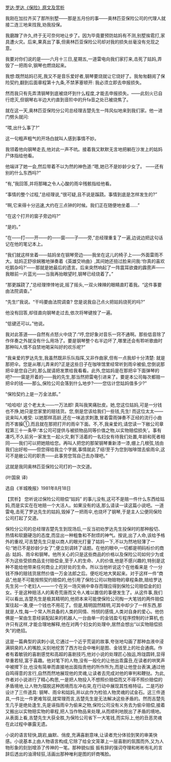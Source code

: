 [罗达·罗达《保险》原文及赏析](https://www.vrrw.net/wx/15573.html)

我刚在加拉齐买了那所别墅——那是五月份的事——奥林匹亚保险公司的代理人就接二连三地来找我,劝我投保。

我磨蹭了许久,终于无可奈何地让步了。因为毕竟要预防姑妈有不测,别墅挨雹打,家具遭火灾。后来,果真出了事,但奥林匹亚保险公司却对我的损失丝毫没有兑现之意。

我要对你们说的是——六月十三日,星期五,一道雷电向我们家打来,击死了姑妈,弄毁了一把雨伞,钢琴也燃烧起来。

我想:既然姑妈已死,我又不是音乐爱好者,钢琴要烧就让它烧好了。我匆匆翻阅了保险契约,翻到后面章程第十九条,不禁茅塞顿开: 我必须立即去申报损失。

然而我只有先弄清钢琴到底被烧坏到什么程度,才能去申报损失。——此刻火已自行熄灭,但钢琴右半边大约直到音阶中的升fa音之处已被烧焦了。

就在这一天,奥林匹亚保险分公司总经理吉楚先生一阵风似地来到我们家。他一进门劈头就问:

“喂,出什么事了?”

这一句粗声粗气的开场白就叫人感到事情不妙。

我领着他向钢琴走去,他对此一声不吭。接着我又默默无言地把躺在沙发上的姑妈尸体指给他看。

他端详了她一会,然后带着不以为然的神色道:“嗯,她已不是妙龄少女了。 ——还有别的什么东西吗?”

“有,”我回答,并将那睹之令人心酸的雨伞残骸指给他看。

“事情的整个过程,”总经理说,“很可疑,且不说是蹊跷。事情到底是怎样发生的?”

“啊,它来得十分迅速,大约在三点钟的时候。我们正在随便地坐着……”

“在这个打开的窗子旁边吗?”

“是的。”

“在——打——开——的——窗——子——旁,”总经理重复了一遍,边说边把这句话记在他的笔记本上。

“我们就这样坐着——姑妈坐在钢琴旁边——我坐在这儿的椅子上——外面雷雨不大。姑妈正舒徐娴雅地弹奏着《英雄交响曲》,其间她还扭过脸来问我:‘你真的喜欢吃鹅杂吗?’——那就是她最后的遗言。后来突然响起了一阵震耳欲聋的霹雳声——我眼前一片蓝光——当我再抬眼望时,钢琴已经烧着了。”

“那更蹊跷了,”总经理悻悻地说,摇了摇头,一双火辣辣的眼睛直盯着我。“这件事要由法院调查。”

“先生!”我说。“干吗要由法院调查? 您是说我自己点火把姑妈烧死的吗?”

他没有回答,却径直向钢琴走过去,依次将琴键按了一遍。

“低键还可以。”他说。

我对此答道——自然有点怒火中烧了:“哼,您好象对音乐一窍不通啊。那些低音除了作伴奏之外就没有什么用场了。要是钢琴整个右半边坏了,哪里还会有聆听歌曲时那种叫人情不自禁地喝采叫好的欢乐呢?”

“我亲爱的罗达先生,我虽然既非乐队指挥,又非作曲家,但有一点我却十分清楚: 就是那把伞。您是从哪儿弄来的?正是这些日子在咖啡馆里经常听到雨伞被偷,您倒说那把伞是您自己的,那么就请把发票给我看看。此外,您姑妈是在那把伞下面弹琴的吧?——窗是开着的——我的先生,那当然把雷电引进来了。要是本公司每次都赔一把伞的钱——那么,保险公司会落到什么地步?——您估计您姑妈值多少?”

“保险契约上是一万金法郎。”

“哈哈哈! 这个老太太——一万法郎! 真叫我笑痛肚皮。她,您这位姑妈,可是一分钱也不挣,她只是您家里的赔钱货。您,倒是您该给我们一些钱,先生! 而这位太太——说来叫人难受: 以她那样高龄,还在一味追求刺激,冒着雷雨弹奏不正经的流行小曲而不害臊①,而且就在那把打开的雨伞下面。不,不,我亲爱的,请您读一下敝公司章程第三十一条甲:‘本公司可提供与被损物品同等价值之物,以实物赔偿损失’。事有凑巧,不久前另一家发生一起火灾,剩下活着的一名妇女有待我们处置,年龄和死者相同——我们可以把她赔给您。再叫人把您的那架钢琴重新漆一漆,绷上几根弦,钱由我们出好啦——但您得给我立个字据,事情就此了结!至于为您到咖啡馆去偷雨伞,这可不是敝公司的职责——此事劳您驾自己去办理吧。”

这就是我同奥林匹亚保险公司打的一次交道。

(叶国泉 译)

选自《羊城晚报》1981年8月18日



【赏析】 您听说过保险公司赔偿“姑妈” 的事儿没有,这可不是赔一件什么东西给姑妈,而是实实在在地赔一个大活人。如果没有的话,那么请读一读这篇小说吧。一道雷电,击死了罗达先生的姑妈,毁掉了一把雨伞,也烧坏了钢琴,于是主人公便同保险公司打起了交道。

保险分公司的总经理吉楚先生到现场后,一反当初劝罗达先生投保时的那种殷切、热情和软磨硬泡的态度,而显出一种粗鲁和不耐烦的神气。按说,出了人命,该给予格外的重视,可吉楚先生只是以商人的眼光打量了姑妈一下,不以为然地轻薄了一句:“她已不是妙龄少女了”,便立刻调转了话题。在他的眼中,一切都是明码标价的商品: 姑妈、雨伞和钢琴。他所关心的只是这些商品的价格以及保险公司如何少为或不为这些受损商品支付赔偿金,至于人的生命、人的价值,他是不感兴趣的,特别是这种不能给他带来任何商业上的好处的生命。所以当他听说这个在他看来是 个一分钱不挣的赔钱货居然价值一万金法郎之后。便吃吃地大笑起来。对于这样一件“商品”,他是不可能按照契约赔偿的,他引用了保险公司以物赔物的章程条款,赔给罗达先生另一个老妇人——一个在另一场灾祸中幸存而理应得到保险公司赔偿金的妇女。于是这种赔活人的离奇荒唐而又令人难以置信的事便发生了。从这件事,我们可以看出,吉楚先生是极其精明的,他把本来可能使保险公司掏一大笔钱的两件赔偿案往起一凑,便一个钱也不用花了。但是,精明固然精明,可其中却少了一样东西,那就是人性,每一个常人所具备的人类的同情、怜悯的感情,人类对自身的爱心。他仿佛是一架由生意经装配起来的机器人,一台由单一的金钱盈亏程序控制的计算机,也许只有这样,才能合理地解释,他在对两个妇女的处理中,居然会想出“以实物赔偿损失”的绝招。

这是一篇典型的讽刺小说,它通过一个近乎荒诞的故事,夸张地勾画了那种血液中浸满铜臭的人的嘴脸,尖刻地挖苦了西方社会中唯利是图、金钱至上的社会通病。作者有着敏锐的喜剧感觉和高超的喜剧技巧,他对小说的处理匠心独运,玲珑圆转,显得举重若轻,富于喜趣。他对笔下的人物,没有一般化的让他出乖露丑,在读者的哄笑声中被撵下台,也没有简单而直接地出面指责他的所作所为,而是让他登台表演,通过他自鸣得意的言行,自然而然地展现他的灵魂,让读者去完成对他的审判和鞭挞。为此,作者对小说进行了精心构思,一是把人物投入不想照价赔偿而又不得不照价赔偿的矛盾境地,让人物为摆脱这种困境而左冲右突,在行动中展现其性格特征。二是巧妙设计了三件道具: 钢琴、雨伞和姑妈,并以此作为检验人物灵魂的试金石。这三件道具,一件比一件更难驾驭,就常理而言,吉楚先生是无法解决这些矛盾的。然而吉楚先生几乎是绝处逢生,先是诬指雨伞为偷来之物,保险公司没有义务去为偷伞赔偿,接着又搬出以实物赔实物的章程,把人当作物品来处理,从而顺利地脱出了矛盾的境地。从表面上看,吉楚先生大获全胜,为保险公司省下一大笔钱,而实际上,他的丑恶灵魂在此过程中暴露无遗。

小说的语言轻快,跳宕,幽默、俏皮,充满喜剧意味,让读者充分体验到笑的审美快感。小说基本上由人物语言构成,它除了给全文笼罩上一层喜剧的氛围而外,又为人物形象的刻划增添了传神的一笔。那种貌似振 振有辞的强词夺理和彬彬有礼的言辞后透出的油滑轻狂,活画出那种唯利是图的奸商嘴脸。

